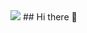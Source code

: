 <img allign="right" src="https://visitor-badge.laobi.icu/badge?page_id=NicholasDobson.visitor-badge" />
## Hi there 👋

<!--
**NicholasDobson/NicholasDobson** is a ✨ _special_ ✨ repository because its `README.md` (this file) appears on your GitHub profile.

Here are some ideas to get you started:

- 🔭 I’m currently working on ...
- 🌱 I’m currently learning ...
- 👯 I’m looking to collaborate on ...
- 🤔 I’m looking for help with ...
- 💬 Ask me about ...
- 📫 How to reach me: ...
- 😄 Pronouns: ...
- ⚡ Fun fact: ...
-->
